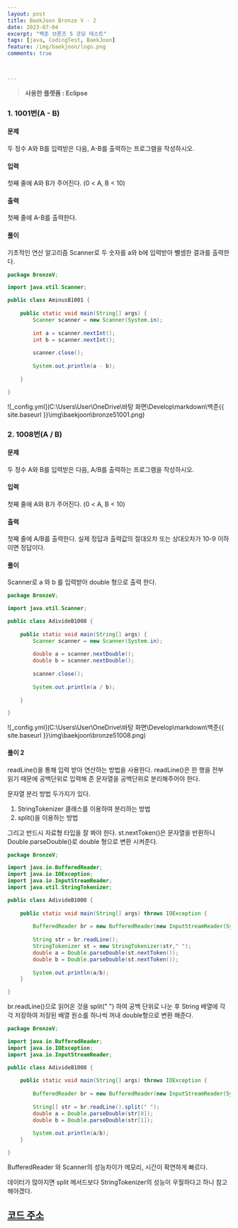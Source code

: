 ```yaml
---
layout: post
title: BaekJoon Bronze V - 2 
date: 2023-07-04
excerpt: "백준 브론즈 5 코딩 테스트"
tags: [java, CodingTest, BaekJoon]
feature: /img/baekjoon/logo.png
comments: true



---
```



> **사용한 플랫폼 : Eclipse**

### 1.  1001번(A - B)

#### 문제

두 정수 A와 B를 입력받은 다음, A-B를 출력하는 프로그램을 작성하시오.

#### 입력

첫째 줄에 A와 B가 주어진다. (0 < A, B < 10)

#### 출력

첫째 줄에 A-B를 출력한다.

#### 풀이

기초적인 연산 알고리즘 Scanner로 두 숫자를 a와 b에 입력받아 뺄셈한 결과를 출력한다.

```java
package BronzeV;

import java.util.Scanner;

public class AminusB1001 {
	
	public static void main(String[] args) {
		Scanner scanner = new Scanner(System.in);
		
		int a = scanner.nextInt();
		int b = scanner.nextInt();
		
		scanner.close(); 
		
		System.out.println(a - b);
			
	}

}
```

![_config.yml](C:\Users\User\OneDrive\바탕 화면\Develop\markdown\백준\{{ site.baseurl }}\img\baekjoon\bronze51001.png)

### 2. 1008번(A / B)

#### 문제

두 정수 A와 B를 입력받은 다음, A/B를 출력하는 프로그램을 작성하시오.

#### 입력

첫째 줄에 A와 B가 주어진다. (0 < A, B < 10)

#### 출력

첫째 줄에 A/B를 출력한다. 실제 정답과 출력값의 절대오차 또는 상대오차가 10-9 이하이면 정답이다.

#### 풀이

Scanner로 a 와 b 를 입력받아 double 형으로 출력 한다.

```java
package BronzeV;

import java.util.Scanner;

public class AdivideB1008 {
	
	public static void main(String[] args) {
		Scanner scanner = new Scanner(System.in);
		
		double a = scanner.nextDouble();
		double b = scanner.nextDouble();
		
		scanner.close(); 
		
		System.out.println(a / b);
			
	}

}
```

![_config.yml](C:\Users\User\OneDrive\바탕 화면\Develop\markdown\백준\{{ site.baseurl }}\img\baekjoon\bronze51008.png)

#### 풀이 2

readLine()을 통해 입력 받아 연산하는 방법을 사용한다.
readLine()은 한 행을 전부 읽기 때문에 공백단위로 입력해 준 문자열을 공백단위로 분리해주어야 한다.

문자열 분리 방법 두가지가 있다.

1. StringTokenizer 클래스를 이용하여 분리하는 방법
2. split()을 이용하는 방법

그리고 반드시 자료형 타입을 잘 봐야 한다. st.nextToken()은 문자열을 반환하니 Double.parseDouble()로 double 형으로 변환 시켜준다.

```java
package BronzeV;

import java.io.BufferedReader;
import java.io.IOException;
import java.io.InputStreamReader;
import java.util.StringTokenizer;

public class AdivideB1008 {
	
	public static void main(String[] args) throws IOException {
		
		BufferedReader br = new BufferedReader(new InputStreamReader(System.in));
		 
 		String str = br.readLine();
		StringTokenizer st = new StringTokenizer(str," ");
		double a = Double.parseDouble(st.nextToken());
		double b = Double.parseDouble(st.nextToken());
		
		System.out.println(a/b);
	}

}
```

br.readLine()으로 읽어온 것을 split(" ") 하여 공백 단위로 나눈 후 String 배열에 각각 저장하여 저장된 배열 원소를 하나씩 꺼내 double형으로 변환 해준다.

```java
package BronzeV;

import java.io.BufferedReader;
import java.io.IOException;
import java.io.InputStreamReader;

public class AdivideB1008 {
	
	public static void main(String[] args) throws IOException {
		
		BufferedReader br = new BufferedReader(new InputStreamReader(System.in));
		
		String[] str = br.readLine().split(" ");
		double a = Double.parseDouble(str[0]);
		double b = Double.parseDouble(str[1]);
		
		System.out.println(a/b);	
	}

}
```

 BufferedReader 와 Scanner의 성능차이가 메모리, 시간이 확연하게 빠르다. 

데이터가 많아지면 split 메서드보다 StringTokenizer의 성능이 우월하다고 하니 참고해야겠다.

## [코드 주소](https://github.com/GreenteaPIE/PracticeBaekJoon)
